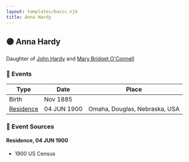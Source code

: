 ```yaml
---
layout: templates/basic.njk
title: Anna Hardy
---
```

## 🟣 Anna Hardy

Daughter of [John Hardy](/people/5/56182816) and [Mary Bridget O'Connell](/people/4/47047024)

### 📆 Events

Type | Date | Place
------ | ------ | ------
Birth | Nov 1885 |
[Residence](#event-1) | 04 JUN 1900 | Omaha, Douglas, Nebraska, USA

### 📰 Event Sources

#### <a id="event-1"></a> Residence, 04 JUN 1900
* 1900 US Census